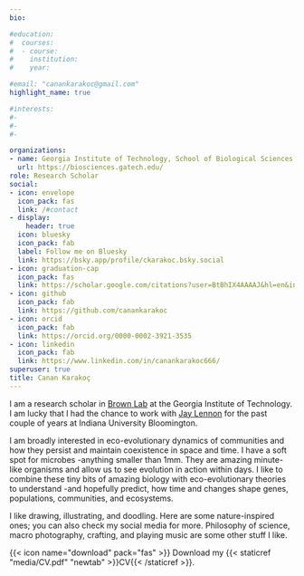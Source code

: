 ```yaml
---
bio:  

#education:
#  courses:
#  - course: 
#    institution: 
#    year: 

#email: "canankarakoc@gmail.com"
highlight_name: true

#interests:
#- 
#-   
#- 

organizations:
- name: Georgia Institute of Technology, School of Biological Sciences 
  url: https://biosciences.gatech.edu/
role: Research Scholar 
social:
- icon: envelope
  icon_pack: fas
  link: /#contact
- display:
    header: true
  icon: bluesky
  icon_pack: fab
  label: Follow me on Bluesky
  link: https://bsky.app/profile/ckarakoc.bsky.social
- icon: graduation-cap
  icon_pack: fas
  link: https://scholar.google.com/citations?user=BtBhIX4AAAAJ&hl=en&inst=13098912254855678857
- icon: github
  icon_pack: fab
  link: https://github.com/canankarakoc
- icon: orcid
  icon_pack: fab
  link: https://orcid.org/0000-0002-3921-3535
- icon: linkedin
  icon_pack: fab
  link: https://www.linkedin.com/in/canankarakoc666/
superuser: true
title: Canan Karakoç
---
```


I am a research scholar in [Brown Lab](https://microbes.sitehost.iu.edu/) at the Georgia Institute of Technology. I am lucky that I had the chance to work with [Jay Lennon](https://lennonlab.github.io/) for the past couple of years at Indiana University Bloomington. 

I am broadly interested in eco-evolutionary dynamics of communities and how they persist and maintain coexistence in space and time. I have a soft spot for microbes -anything smaller than 1mm. They are amazing minute-like organisms and allow us to see evolution in action within days. I like to combine these tiny bits of amazing biology with eco-evolutionary theories to understand -and hopefully predict, how time and changes shape genes, populations, communities, and ecosystems. 

I like drawing, illustrating, and doodling. Here are some nature-inspired ones; you can also check my social media for more. Philosophy of science, macro photography, crafting, and playing music are some other stuff I like.

{{< icon name="download" pack="fas" >}} Download my {{< staticref "media/CV.pdf" "newtab" >}}CV{{< /staticref >}}.
